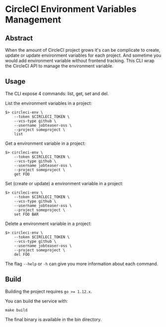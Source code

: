 # CircleCI Environment Variables Management

## Abstract
When the amount of CircleCI project grows it's can be complicate to create, update
or update environment variables for each project. And sometime you would add
environment variable without frontend tracking. This CLI wrap the CircleCI API
to manage the environment variable.

## Usage
The CLI expose 4 commands: list, get, set and del.

List the environment variables in a project:

    $> circleci-env \
        --token $CIRCLECI_TOKEN \
        --vcs-type github \
        --username jobteaser-oss \
        --project someproject \
        list

Get a environment variable in a project:

    $> circleci-env \
        --token $CIRCLECI_TOKEN \
        --vcs-type github \
        --username jobteaser-oss \
        --project someproject \
        get FOO

Set (create or update) a environment variable in a project:

    $> circleci-env \
        --token $CIRCLECI_TOKEN \
        --vcs-type github \
        --username jobteaser-oss \
        --project someproject \
        set FOO BAR

Delete a environment variable in a project:

    $> circleci-env \
        --token $CIRCLECI_TOKEN \
        --vcs-type github \
        --username jobteaser-oss \
        --project someproject \
        del FOO

The flag `--help` or `-h` can give you more information about each command.

## Build
Building the project requires `go >= 1.12.x`.

You can build the service with:

    make build

The final binary is available in the bin directory.
